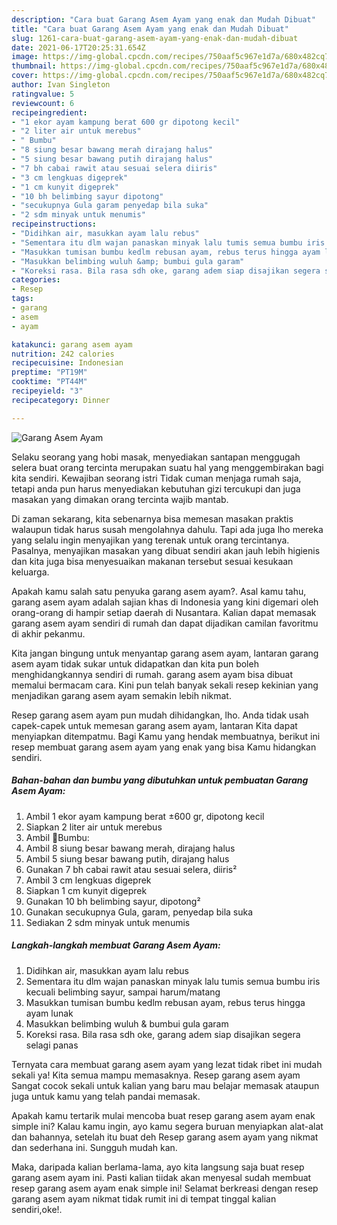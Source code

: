 ```yaml
---
description: "Cara buat Garang Asem Ayam yang enak dan Mudah Dibuat"
title: "Cara buat Garang Asem Ayam yang enak dan Mudah Dibuat"
slug: 1261-cara-buat-garang-asem-ayam-yang-enak-dan-mudah-dibuat
date: 2021-06-17T20:25:31.654Z
image: https://img-global.cpcdn.com/recipes/750aaf5c967e1d7a/680x482cq70/garang-asem-ayam-foto-resep-utama.jpg
thumbnail: https://img-global.cpcdn.com/recipes/750aaf5c967e1d7a/680x482cq70/garang-asem-ayam-foto-resep-utama.jpg
cover: https://img-global.cpcdn.com/recipes/750aaf5c967e1d7a/680x482cq70/garang-asem-ayam-foto-resep-utama.jpg
author: Ivan Singleton
ratingvalue: 5
reviewcount: 6
recipeingredient:
- "1 ekor ayam kampung berat 600 gr dipotong kecil"
- "2 liter air untuk merebus"
- " Bumbu"
- "8 siung besar bawang merah dirajang halus"
- "5 siung besar bawang putih dirajang halus"
- "7 bh cabai rawit atau sesuai selera diiris"
- "3 cm lengkuas digeprek"
- "1 cm kunyit digeprek"
- "10 bh belimbing sayur dipotong"
- "secukupnya Gula garam penyedap bila suka"
- "2 sdm minyak untuk menumis"
recipeinstructions:
- "Didihkan air, masukkan ayam lalu rebus"
- "Sementara itu dlm wajan panaskan minyak lalu tumis semua bumbu iris kecuali belimbing sayur, sampai harum/matang"
- "Masukkan tumisan bumbu kedlm rebusan ayam, rebus terus hingga ayam lunak"
- "Masukkan belimbing wuluh &amp; bumbui gula garam"
- "Koreksi rasa. Bila rasa sdh oke, garang adem siap disajikan segera selagi panas"
categories:
- Resep
tags:
- garang
- asem
- ayam

katakunci: garang asem ayam 
nutrition: 242 calories
recipecuisine: Indonesian
preptime: "PT19M"
cooktime: "PT44M"
recipeyield: "3"
recipecategory: Dinner

---
```



![Garang Asem Ayam](https://img-global.cpcdn.com/recipes/750aaf5c967e1d7a/680x482cq70/garang-asem-ayam-foto-resep-utama.jpg)

Selaku seorang yang hobi masak, menyediakan santapan menggugah selera buat orang tercinta merupakan suatu hal yang menggembirakan bagi kita sendiri. Kewajiban seorang istri Tidak cuman menjaga rumah saja, tetapi anda pun harus menyediakan kebutuhan gizi tercukupi dan juga masakan yang dimakan orang tercinta wajib mantab.

Di zaman  sekarang, kita sebenarnya bisa memesan masakan praktis walaupun tidak harus susah mengolahnya dahulu. Tapi ada juga lho mereka yang selalu ingin menyajikan yang terenak untuk orang tercintanya. Pasalnya, menyajikan masakan yang dibuat sendiri akan jauh lebih higienis dan kita juga bisa menyesuaikan makanan tersebut sesuai kesukaan keluarga. 



Apakah kamu salah satu penyuka garang asem ayam?. Asal kamu tahu, garang asem ayam adalah sajian khas di Indonesia yang kini digemari oleh orang-orang di hampir setiap daerah di Nusantara. Kalian dapat memasak garang asem ayam sendiri di rumah dan dapat dijadikan camilan favoritmu di akhir pekanmu.

Kita jangan bingung untuk menyantap garang asem ayam, lantaran garang asem ayam tidak sukar untuk didapatkan dan kita pun boleh menghidangkannya sendiri di rumah. garang asem ayam bisa dibuat memalui bermacam cara. Kini pun telah banyak sekali resep kekinian yang menjadikan garang asem ayam semakin lebih nikmat.

Resep garang asem ayam pun mudah dihidangkan, lho. Anda tidak usah capek-capek untuk memesan garang asem ayam, lantaran Kita dapat menyiapkan ditempatmu. Bagi Kamu yang hendak membuatnya, berikut ini resep membuat garang asem ayam yang enak yang bisa Kamu hidangkan sendiri.

<!--inarticleads1-->

##### Bahan-bahan dan bumbu yang dibutuhkan untuk pembuatan Garang Asem Ayam:

1. Ambil 1 ekor ayam kampung berat ±600 gr, dipotong kecil
1. Siapkan 2 liter air untuk merebus
1. Ambil  🐤Bumbu:
1. Ambil 8 siung besar bawang merah, dirajang halus
1. Ambil 5 siung besar bawang putih, dirajang halus
1. Gunakan 7 bh cabai rawit atau sesuai selera, diiris²
1. Ambil 3 cm lengkuas digeprek
1. Siapkan 1 cm kunyit digeprek
1. Gunakan 10 bh belimbing sayur, dipotong²
1. Gunakan secukupnya Gula, garam, penyedap bila suka
1. Sediakan 2 sdm minyak untuk menumis




<!--inarticleads2-->

##### Langkah-langkah membuat Garang Asem Ayam:

1. Didihkan air, masukkan ayam lalu rebus
1. Sementara itu dlm wajan panaskan minyak lalu tumis semua bumbu iris kecuali belimbing sayur, sampai harum/matang
1. Masukkan tumisan bumbu kedlm rebusan ayam, rebus terus hingga ayam lunak
1. Masukkan belimbing wuluh &amp; bumbui gula garam
1. Koreksi rasa. Bila rasa sdh oke, garang adem siap disajikan segera selagi panas




Ternyata cara membuat garang asem ayam yang lezat tidak ribet ini mudah sekali ya! Kita semua mampu memasaknya. Resep garang asem ayam Sangat cocok sekali untuk kalian yang baru mau belajar memasak ataupun juga untuk kamu yang telah pandai memasak.

Apakah kamu tertarik mulai mencoba buat resep garang asem ayam enak simple ini? Kalau kamu ingin, ayo kamu segera buruan menyiapkan alat-alat dan bahannya, setelah itu buat deh Resep garang asem ayam yang nikmat dan sederhana ini. Sungguh mudah kan. 

Maka, daripada kalian berlama-lama, ayo kita langsung saja buat resep garang asem ayam ini. Pasti kalian tiidak akan menyesal sudah membuat resep garang asem ayam enak simple ini! Selamat berkreasi dengan resep garang asem ayam nikmat tidak rumit ini di tempat tinggal kalian sendiri,oke!.

